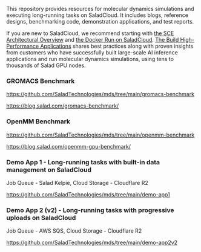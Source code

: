 This repository provides resources for molecular dynamics simulations and executing long-running tasks on SaladCloud. It includes blogs, reference designs, benchmarking code, demonstration applications, and test reports.

If you are new to SaladCloud, we recommend starting with [the SCE Architectural Overview](https://docs.salad.com/products/sce/getting-started/architectual-overview) and [the Docker Run on SaladCloud](https://docs.salad.com/tutorials/docker-run). [The Build High-Performance Applications](https://docs.salad.com/tutorials/high-performance-apps) shares best practices along with proven insights from customers who have successfully built large-scale AI inference applications and run molecular dynamics simulations, using tens to thousands of Salad GPU nodes.


### GROMACS Benchmark

https://github.com/SaladTechnologies/mds/tree/main/gromacs-benchmark

https://blog.salad.com/gromacs-benchmark/

### OpenMM Benchmark

https://github.com/SaladTechnologies/mds/tree/main/openmm-benchmark

https://blog.salad.com/openmm-gpu-benchmark/


### Demo App 1 - Long-running tasks with built-in data management on SaladCloud

Job Queue - Salad Kelpie, Cloud Storage - Cloudflare R2

https://github.com/SaladTechnologies/mds/tree/main/demo-app1

### Demo App 2 (v2) - Long-running tasks with progressive uploads on SaladCloud

Job Queue - AWS SQS, Cloud Storage - Cloudflare R2

https://github.com/SaladTechnologies/mds/tree/main/demo-app2v2



